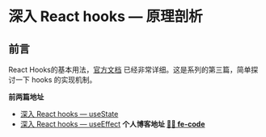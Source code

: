 # 深入 React hooks  — 原理剖析
## 前言
React Hooks的基本用法，[官方文档](https://react.docschina.org/docs/hooks-intro.html) 已经非常详细。这是系列的第三篇，简单探讨一下 hooks 的实现机制。

**前两篇地址**

* [深入 React hooks — useState](https://github.com/wuyawei/fe-code/blob/master/react/%E6%B7%B1%E5%85%A5%20React%20hooks%20%20%E2%80%94%20%20useState.md)
* [深入 React hooks — useEffect](https://github.com/wuyawei/fe-code/blob/master/react/%E6%B7%B1%E5%85%A5%20React%20hooks%20%E2%80%94%20useEffect.md)
**个人博客地址 [🍹🍰 fe-code](https://github.com/wuyawei/fe-code)**
